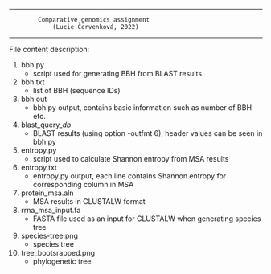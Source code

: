 **********************************************************
			Comparative genomics assignment
				(Lucie Červenková, 2022)
**********************************************************
File content description:
1) bbh.py 
	- script used for generating BBH from BLAST results
2) bbh.txt
	- list of BBH (sequence IDs)
3) bbh.out
	- bbh.py output, contains basic information such as number of BBH etc.
4) blast_query_*_db_*
	- BLAST results (using option -outfmt 6), header values can be seen in bbh.py
5) entropy.py
	- script used to calculate Shannon entropy from MSA results
6) entropy.txt
	- entropy.py output, each line contains Shannon entropy for corresponding column in MSA
7) protein_msa.aln
	- MSA results in CLUSTALW format
8) rrna_msa_input.fa
	-  FASTA file used as an input for CLUSTALW when generating species tree
9) species-tree.png
	- species tree
10) tree_bootsrapped.png
	- phylogenetic tree